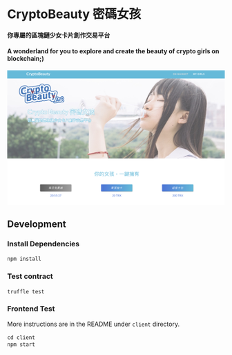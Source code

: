 # CryptoBeauty 密碼女孩

#### 你專屬的區塊鏈少女卡片創作交易平台<br>

#### A wonderland for you to explore and create the beauty of crypto girls on blockchain;) <br>

![cover photo](./assets/cover.png)

## Development

### Install Dependencies

```
npm install
```

### Test contract

```
truffle test
```

### Frontend Test

More instructions are in the README under `client` directory.

```
cd client
npm start
```
